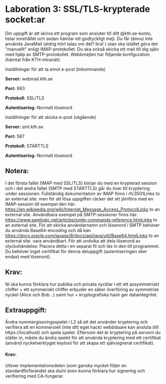 # Laboration 3: SSL/TLS-krypterade socket:ar

Din uppgift är att skriva ett program som ansluter till ditt @kth.se-konto, listar innehållet och sedan hämtar ett godtyckligt mejl. Du får (ännu) inte använda JavaMail (aldrig hört talas om det? bra! ) utan ska istället göra det "manuellt" enligt IMAP-protokollet. Du ska också skicka ett mail till dig själv med hjälp av SMTP-protokollet. Webbmejlen har följande konfiguration (hämtat från KTH-intranät):

Inställningar för att ta emot e-post (inkommande)

<b>Server:</b> webmail.kth.se

<b>Port:</b> 993

<b>Protokoll:</b> SSL/TLS

<b>Autentisering:</b> Normalt lösenord

Inställningar för att skicka e-post (utgående)


<b>Server:</b> smt.kth.se

<b>Port:</b> 587

<b>Protokoll:</b> STARTTLS

<b>Autentisering:</b> Normalt lösenord


## Notera:

I det första fallet (IMAP med SSL/TLS) börjar du med en krypterad session och i det andra fallet (SMTP med STARTTLS) går du över till kryptering under sessionen.
Fullständig dokumentation av IMAP finns i rfc3501Links to an external site. men för att lösa uppgiften räcker det att jämföra med en IMAP-session till exempel den här: https://en.wikipedia.org/wiki/Internet_Message_Access_ProtocolLinks to an external site.
Användbara exempel på SMTP-sessioner finns här:
https://www.samlogic.net/articles/smtp-commands-reference.htmLinks to an external site.
För att skicka användarnamn och lösenord i SMTP behöver du använda Base64-encoding och då kan https://docs.oracle.com/javase/8/docs/api/java/util/Base64.htmlLinks to an external site. vara användbart.
För att undvika att dela lösenord av olyckshändelse: Placera detta i en separat fil och läs in den till programmet.
Du behöver inget certifikat för denna deluppgift (autentiseringen sker endast med lösenord).

## Krav:
 Ni ska kunna förklara hur publika och privata nycklar i ett ett assymmetriskt chiffer + ett symmeriskt chiffer  erbjuder en säker överföring av symmetrisk nyckel (Alice och Bob...) samt hur + kryptografiska hash ger dataintegritet.

 

## Extrauppgift:
 Ändra nummergissningsspelet i L2 så att det använder kryptering och verifiera att en kommersiell (inte ditt eget hack) webbläsare kan ansluta (till https://localhost) och spela spelet. Eftersom det är kryptering på *servern* du ställer in, måste du ändra spelet för att använda kryptering med ett certifikat (använd nyckelverktyget keytool för att skapa ett självsignerat certifikat).


#### Krav:
 Utöver implementationsdelen (som ganska mycket följer en standardförfarande) ska du/ni även kunna förklara hur signering och verifiering med CA-fungerar.

